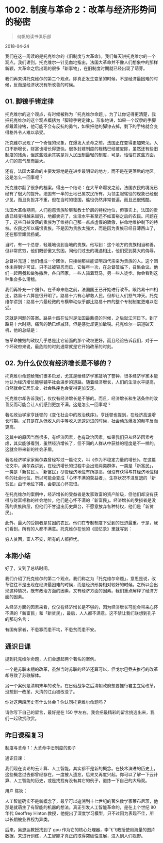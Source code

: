 # 1002. 制度与革命 2：改革与经济形势间的秘密

> 何帆的读书俱乐部

2018-04-24

我们在这一周读的是托克维尔的《旧制度与大革命》。我们每天讲托克维尔的一个观点。我们讲到，托克维尔一针见血地指出，法国大革命并不像人们想象中的那样新颖，大革命之后出现的很多「新事物」，在旧制度时期就已经出现了萌芽。

我们再来讲托克维尔的第二个观点，即真正发生变革的时候，不是经济最困难的时候，反而是经济状况有所改善的时候。

## 01. 脚镣手铐定律

托克维尔的这个观点，有时候被称为「托克维尔命题」。为了让你记得更清楚，我把托克维尔的这个观点概括为「脚镣手铐定律」。形象地讲，如果一个奴隶的手脚都戴着镣铐，他可能不会有反抗的勇气，如果把他的脚镣去掉，剩下的手铐就会变得格外令人难以承受。

托克维尔发现了一个奇怪的现象，在爆发大革命之前，法国正在变得更加繁荣。人口不断增长，财富也增长得更快。很多封建制度的桎梏已经被废除，虽然还有些旧制度的残余，但这些残余其实是对人民压制最轻的制度，可是，恰恰在这些方面，人们的怨气反而最大。

还有，法国大革命的主要发源地是在进步最明显的地方，而不是在更落后的地区。这是怎么一回事呢？

托克维尔翻了很多的档案，得出一个结论：在大革命爆发之前，法国农民的境况已经有了很大的提升。法国有一半的土地已属农民所有。为领主服徭役的现象已经很少见，而且负担并不重，但在当时的德国，徭役仍然非常普遍，而且还很残酷。

法国大革命期间，人们抱怨贵族阶层和教士阶层的特权地位，但事实上，法国的贵族已经变得越来越穷，地都卖完了，生活水平甚至还不如富裕之后的农民。问题在于，这些日益没落的贵族为了维持自己那一点点虚假的骄傲，拼命地维护剩下的特权。农民之所以痛恨贵族，不是因为贵族太强大，而是因为贵族已经日薄西山了，还在那里耀武扬威。

当时，有一个总督，轻蔑地谈到当地的贵族。他写到：这个地方的贵族相当和善，但非常贫穷，他们既骄傲又贫困。同他们过去的境遇相比，他们受到莫大的侮辱。

总督补充道：他们组成一个团体，只接纳那些能证明四代宗亲为贵族的人。这个团体未得到许可证，只不过被容忍而已，它每年一次，在总督莅临下，召集会议。他们一起用餐和做弥撒后，各自回家，一些人骑着驽马，另一些人徒步。你会看到这种集会多么滑稽。

我们再补充一个细节。在革命来临之前，法国国王已开始进行改革。跟路易十四相比，路易十六算是很开明了。路易十六有心解救人民，但却让人们怒气冲天。托克维尔讲到：路易十六最轻微的专横举动似乎都比路易十四的整个专制制度更难以忍受。

这就是问题的答案。路易十四在位时是法国最鼎盛的时候，之后就江河日下。到了路易十六时期，痛苦的确已经减轻，但是感觉却更加敏锐。托克维尔一语道破天机，他的总结是：

被革命摧毁的政权几乎总是比它前面的那个政权更好，而且经验告诉我们，对于一个坏政府来说，最危险的时刻通常就是它开始改革的时刻。

## 02. 为什么仅仅有经济增长是不够的？

托克维尔命题给我们很多启发，尤其是给经济学家敲响了警钟。很多经济学家本能地认为经济增长能够铺平社会进步的道路。随着经济增长，人们的生活水平提高，自然就会安居乐业，社会秩序也会变得更加安定。

托克维尔却告诉我们，仅仅有经济增长是不够的。而且，经济增长和生活条件的改善反而可能会让人们感到更加不满。这是怎么一回事呢？

著名政治学家亨廷顿的《变化社会中的政治秩序》。亨廷顿也提到，在经济高速增长时期，尤其是在从低收入向中等收入迅速迈进的时候，社会动荡爆发的频率反而更高。

这其中的原因当然很多，有经济因素，也有政治因素。如果我们只从经济因素考虑，其实能够看到，虽然经济增长了，但不同的人群从中获益的程度是不一样的。这就会带来新的社会矛盾。

著名经济学家家奥尔森曾经写过一篇论文，叫《作为不稳定力量的增长》。在这篇论文中，奥尔森讲到，在经济增长的过程中会出现两类群体，一类是「新富民」，一类是「新贫民」。「新富民」尽管经济地位有所提高，但没有获得与其经济地位相称的社会地位，所以可能会变成「心怀不满的获益者」，生存状况不进反退的「新贫民」由于地位下降，会更加心怀怨恨。

在托克维尔的案例中，经济增长的受益者是发家致富的资产阶级，但他们却没有获得与财富相称的社会地位，他们是心怀不满的「新富民」。经济增长的受损者是没落的贵族阶层，但他们不甘退出历史舞台，不愿意放弃各种特权，他们是「新贫民」。

此外，最大的受损者是贫困的农民，他们在专制制度下受到的压迫最重。于是，我们看到，所有的人都不满意。托克维尔在他的《回忆录》里就写到：

穷人贫困，富人不安，所有的人都担忧。

## 本期小结

好了，又到了总结时间。

我们介绍了托克维尔的第二个观点。我们称之为「托克维尔命题」，意思是说，改革往往不是出现在经济最困难的时候，而是经济形势相对较好的时候。之所以会出现这种情况，既有政治方面的因素，又有经济方面的因素。我们重点解释了经济方面的因素。

从经济方面的因素来看，仅仅有经济增长是不够的，因为经济增长可能会带来心怀不满的「新富民」和「新贫民」，最后，人人都不满意。这不禁让我们联想到孔子的那句名言：

有国有家者，不患寡而患不均，不患贫而患不安。

## 通识日课

提到托克维尔命题，人们会想起两个著名的案例。

一个是苏联末期的改革，虽然当时苏联的经济还算可以，但戈尔巴乔夫推行的改革却导致了苏联解体。

另一个案例是清朝末年的改革。在日俄战争之后清朝政府想要推行君主立宪改革，没想到一改革，大清的江山被改没了。

你对这两段历史有什么体会？你认同托克维尔命题吗？

请你写下自己的留言，最好是在 150 字左右。我会把最精彩的留言挑选出来，我们一起欣赏欣赏。

## 昨日课程复习

制度与革命 1：大革命中旧制度的影子

通识日课：

我们现在谈论的云计算、人工智能，其实都不是新的概念。在技术演进的历史上，这些概念过去都曾经存在，一度被人遗忘，后来又再度兴起。你可以了解一下云计算、人工智能的历史，或是找找有没有其它的例子，锻炼一下自己的大局观。

用户 陈狄：

人工智能确实不是新概念了，最早可以追溯到十七世纪的著名数学家莱布尼茨，他那是就萌生了有智能的机器的想法。真正引发人工智能革命的，是在上个世纪 80 年代 Geoffrey Hinton 教授，他提出了深度学习模型，只不过因为表现不佳，所以长期被业界视为异类。

后来，吴恩达教授找到了 gpu 作为它的核心处理器，李飞飞教授使用海量的图片数据，来进行训练，人工智能才真正的取得突破性进展，进入到人们视野。

